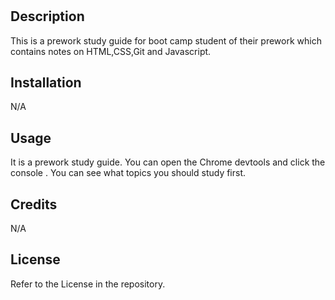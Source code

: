 # <Prework Study guide Webpage>

## Description

This is a prework study guide for boot camp student of their prework which contains notes on HTML,CSS,Git and Javascript.

## Installation

N/A

## Usage
It is a prework study guide. You can open the Chrome devtools and click the console . You can see what topics you should study first. 

## Credits

N/A

## License

Refer to the License in the repository.




